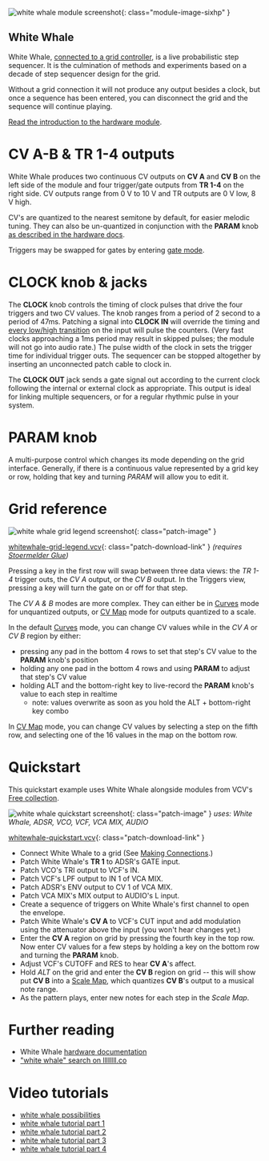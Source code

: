 ![white whale module screenshot](../images/whitewhale.png){: class="module-image-sixhp" }

## White Whale

White Whale, [connected to a grid controller](../../general/connections), is a live probabilistic step sequencer. It is the culmination of methods and experiments based on a decade of step sequencer design for the grid.

Without a grid connection it will not produce any output besides a clock, but once a sequence has been entered, you can disconnect the grid and the sequence will continue playing.

[Read the introduction to the hardware module](http://monome.org/docs/whitewhale/#introduction).

# CV A-B & TR 1-4 outputs

White Whale produces two continuous CV outputs on **CV A** and **CV B** on the left side of the module and four trigger/gate outputs from **TR 1-4** on the right side. CV outputs range from 0 V to 10 V and TR outputs are 0 V low, 8 V high.

CV's are quantized to the nearest semitone by default, for easier melodic tuning. They can also be un-quantized in conjunction with the **PARAM** knob [as described in the hardware docs](https://monome.org/docs/whitewhale/#cv-map).

Triggers may be swapped for gates by entering [gate mode](https://monome.org/docs/whitewhale/#gate-mode).

# CLOCK knob & jacks

The **CLOCK** knob controls the timing of clock pulses that drive the four triggers and two CV values. The knob ranges from a period of 2 second to a period of 47ms. Patching a signal into **CLOCK IN** will override the timing and [every low/high transition](../../general/voltage/#inputs) on the input will pulse the counters. (Very fast clocks approaching a 1ms period may result in skipped pulses; the module will not go into audio rate.) The pulse width of the clock in sets the trigger time for individual trigger outs. The sequencer can be stopped altogether by inserting an unconnected patch cable to clock in.

The **CLOCK OUT** jack sends a gate signal out according to the current clock following the internal or external clock as appropriate. This output is ideal for linking multiple sequencers, or for a regular rhythmic pulse in your system.

# PARAM knob

A multi-purpose control which changes its mode depending on the grid interface. Generally, if there is a continuous value represented by a grid key or row, holding that key and turning *PARAM* will allow you to edit it.

# Grid reference

![white whale grid legend screenshot](../images/whitewhale-grid-legend.png){: class="patch-image" }

[whitewhale-grid-legend.vcv](../patches/whitewhale-grid-legend.vcv){: class="patch-download-link" } *(requires [Stoermelder Glue](https://library.vcvrack.com/Stoermelder-P1))*

Pressing a key in the first row will swap between three data views: the *TR 1-4* trigger outs, the *CV A* output, or the *CV B* output. In the Triggers view, pressing a key will turn the gate on or off for that step.

The *CV A & B* modes are more complex. They can either be in [Curves](http://monome.org/docs/whitewhale/#cv-curves) mode for unquantized outputs, or [CV Map](http://monome.org/docs/whitewhale/#cv-map) mode for outputs quantized to a scale. 

In the default [Curves](http://monome.org/docs/whitewhale/#cv-curves) mode, you can change CV values while in the *CV A* or *CV B* region by either:

- pressing any pad in the bottom 4 rows to set that step's CV value to the **PARAM** knob's position
- holding any one pad in the bottom 4 rows and using **PARAM** to adjust that step's CV value
- holding ALT and the bottom-right key to live-record the **PARAM** knob's value to each step in realtime
  - note: values overwrite as soon as you hold the ALT + bottom-right key combo

In [CV Map](http://monome.org/docs/whitewhale/#cv-map) mode, you can change CV values by selecting a step on the fifth row, and selecting one of the 16 values in the map on the bottom row.

# Quickstart

This quickstart example uses White Whale alongside modules from VCV's [Free collection](https://vcvrack.com/Free).

![white whale quickstart screenshot](../images/whitewhale-quickstart.png){: class="patch-image" }
*uses: White Whale, ADSR, VCO, VCF, VCA MIX, AUDIO*

[whitewhale-quickstart.vcv](../patches/whitewhale-quickstart.vcv){: class="patch-download-link" }

- Connect White Whale to a grid (See [Making Connections](../../general/connections/#making-connections).)
- Patch White Whale's **TR 1** to ADSR's GATE input.
- Patch VCO's TRI output to VCF's IN.
- Patch VCF's LPF output to IN 1 of VCA MIX.
- Patch ADSR's ENV output to CV 1 of VCA MIX.
- Patch VCA MIX's MIX output to AUDIO's L input.
- Create a sequence of triggers on White Whale's first channel to open the envelope.
- Patch White Whale's **CV A** to VCF's CUT input and add modulation using the attenuator above the input (you won't hear changes yet.)
- Enter the **CV A** region on grid by pressing the fourth key in the top row. Now enter CV values for a few steps by holding a key on the bottom row and turning the **PARAM** knob.
- Adjust VCF's CUTOFF and RES to hear **CV A**'s affect.
- Hold *ALT* on the grid and enter the **CV B** region on grid -- this will show put **CV B** into a [Scale Map](https://monome.org/docs/whitewhale/#cv-map), which quantizes **CV B**'s output to a musical note range.
- As the pattern plays, enter new notes for each step in the *Scale Map*.

# Further reading

* White Whale [hardware documentation](http://monome.org/docs/whitewhale/)
* ["white whale" search on llllllll.co](https://llllllll.co/search?q=white%20whale)

# Video tutorials

* [white whale possibilities](https://vimeo.com/104881064)
* [white whale tutorial part 1](https://vimeo.com/105368808)
* [white whale tutorial part 2](https://vimeo.com/105368874)
* [white whale tutorial part 3](https://vimeo.com/105408057)
* [white whale tutorial part 4](https://vimeo.com/105408747)
